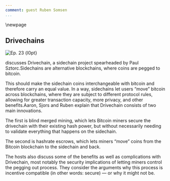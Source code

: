 ```yaml
---
comment: guest Ruben Somsen
...
```

\newpage
## Drivechains


![Ep. 23 {l0pt}](qr/23.png)

discusses Drivechain, a sidechain project spearheaded by Paul Sztorc.Sidechains are alternative blockchains, where coins are pegged to bitcoin.

This should make the sidechain coins interchangeable with bitcoin and therefore carry an equal value. In a way, sidechains let users “move” bitcoin across blockchains, where they are subject to different protocol rules, allowing for greater transaction capacity, more privacy, and other benefits.Aaron, Sjors and Ruben explain that Drivechain consists of two main innovations.

The first is blind merged mining, which lets Bitcoin miners secure the drivechain with their existing hash power, but without necessarily needing to validate everything that happens on the sidechain.

The second is hashrate escrows, which lets miners “move” coins from the Bitcoin blockchain to the sidechain and back.

The hosts also discuss some of the benefits as well as complications with Drivechain, most notably the security implications of letting miners control the pegging out process. They consider the arguments why this process is incentive compatible (in other words: secure) — or why it might not be.
